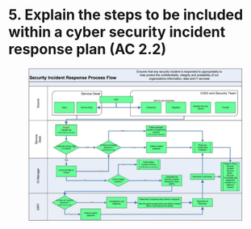 # 5. Explain the steps to be included within a cyber security incident response plan (AC 2.2)

<figure><img src="../../.gitbook/assets/sada (1).JPG" alt=""><figcaption></figcaption></figure>

